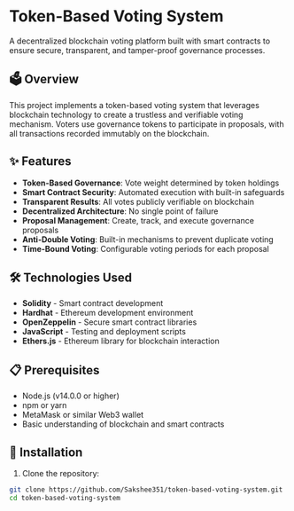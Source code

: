 # Token-Based Voting System

A decentralized blockchain voting platform built with smart contracts to ensure secure, transparent, and tamper-proof governance processes.

## 🗳️ Overview

This project implements a token-based voting system that leverages blockchain technology to create a trustless and verifiable voting mechanism. Voters use governance tokens to participate in proposals, with all transactions recorded immutably on the blockchain.

## ✨ Features

- **Token-Based Governance**: Vote weight determined by token holdings
- **Smart Contract Security**: Automated execution with built-in safeguards  
- **Transparent Results**: All votes publicly verifiable on blockchain
- **Decentralized Architecture**: No single point of failure
- **Proposal Management**: Create, track, and execute governance proposals
- **Anti-Double Voting**: Built-in mechanisms to prevent duplicate voting
- **Time-Bound Voting**: Configurable voting periods for each proposal

## 🛠️ Technologies Used

- **Solidity** - Smart contract development
- **Hardhat** - Ethereum development environment
- **OpenZeppelin** - Secure smart contract libraries
- **JavaScript** - Testing and deployment scripts
- **Ethers.js** - Ethereum library for blockchain interaction

## 📋 Prerequisites

- Node.js (v14.0.0 or higher)
- npm or yarn
- MetaMask or similar Web3 wallet
- Basic understanding of blockchain and smart contracts

## 🚀 Installation

1. Clone the repository:
```bash
git clone https://github.com/Sakshee351/token-based-voting-system.git
cd token-based-voting-system